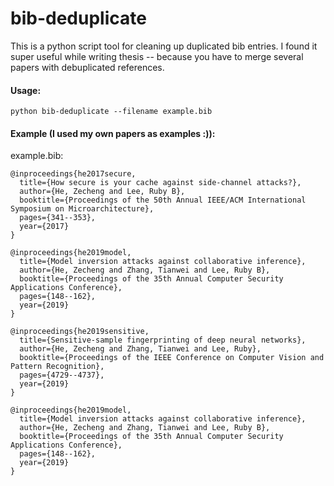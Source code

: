 # bib-deduplicate

This is a python script tool for cleaning up duplicated bib entries. I found it super useful while writing thesis -- because you have to merge several papers with debuplicated references.

#### Usage:
```
python bib-deduplicate --filename example.bib
```

#### Example (I used my own papers as examples :)):

example.bib:

```
@inproceedings{he2017secure,
  title={How secure is your cache against side-channel attacks?},
  author={He, Zecheng and Lee, Ruby B},
  booktitle={Proceedings of the 50th Annual IEEE/ACM International Symposium on Microarchitecture},
  pages={341--353},
  year={2017}
}

@inproceedings{he2019model,
  title={Model inversion attacks against collaborative inference},
  author={He, Zecheng and Zhang, Tianwei and Lee, Ruby B},
  booktitle={Proceedings of the 35th Annual Computer Security Applications Conference},
  pages={148--162},
  year={2019}
}

@inproceedings{he2019sensitive,
  title={Sensitive-sample fingerprinting of deep neural networks},
  author={He, Zecheng and Zhang, Tianwei and Lee, Ruby},
  booktitle={Proceedings of the IEEE Conference on Computer Vision and Pattern Recognition},
  pages={4729--4737},
  year={2019}
}

@inproceedings{he2019model,
  title={Model inversion attacks against collaborative inference},
  author={He, Zecheng and Zhang, Tianwei and Lee, Ruby B},
  booktitle={Proceedings of the 35th Annual Computer Security Applications Conference},
  pages={148--162},
  year={2019}
}
```



